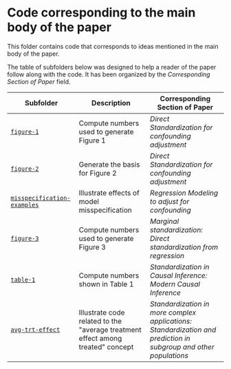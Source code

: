 # Code corresponding to the main body of the paper

This folder contains code that corresponds to ideas mentioned in the main body of the paper.

The table of subfolders below was designed to help a reader of the paper follow along with the code.  It has been organized by the *Corresponding Section of Paper* field.

| Subfolder  | Description  | Corresponding Section of Paper |
|-------------------------------|--------------|------------------|
| [`figure-1`](./figure-1) | Compute numbers used to generate Figure 1 | *Direct Standardization for confounding adjustment* |
| [`figure-2`](./figure-2) | Generate the basis for Figure 2  | *Direct Standardization for confounding adjustment* |
| [`misspecification-examples`](./misspecification-examples) | Illustrate effects of model misspecification | *Regression Modeling to adjust for confounding* | 
| [`figure-3`](./figure-3) | Compute numbers used to generate Figure 3 | *Marginal standardization: Direct standardization from regression* | 
| [`table-1`](./table-1) | Compute numbers shown in Table 1 | *Standardization in Causal Inference: Modern Causal Inference* | 
| [`avg-trt-effect`](./avg-trt-effect) | Illustrate code related to the "average treatment effect among treated" concept | *Standardization in more complex applications: Standardization and prediction in subgroup and other populations* | 